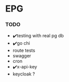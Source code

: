 # EPG

### TODO
- ✔️testing with real pg db
- ✔️go chi
- route tests
- swagger
- cron
- ✔️x-api-key 
- keycloak ?